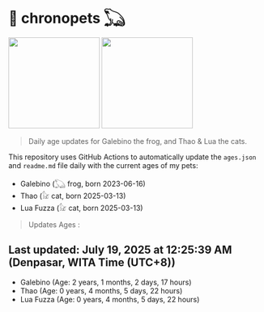 # 🐾 chronopets 𓆏
<img src="https://github.com/user-attachments/assets/802b3632-7c4b-4232-a3a0-8b1d8fa6f04d" widht=180 height=180 >
<img src="https://github.com/user-attachments/assets/16687005-7ebb-4607-be57-0c8e528fed06" widht=180 height=180 >

> Daily age updates for Galebino the frog, and Thao & Lua the cats.

This repository uses GitHub Actions to automatically update the `ages.json` and `readme.md` file daily with the current ages of my pets: <br>
- Galebino (𓆏 frog, born 2023-06-16)
- Thao (𓃠 cat, born 2025-03-13)
- Lua Fuzza (𓃠 cat, born 2025-03-13)

> Updates Ages :

## Last updated: July 19, 2025 at 12:25:39 AM (Denpasar, WITA Time (UTC+8))

- Galebino (Age: 2 years, 1 months, 2 days, 17 hours)
- Thao (Age: 0 years, 4 months, 5 days, 22 hours)
- Lua Fuzza (Age: 0 years, 4 months, 5 days, 22 hours)


